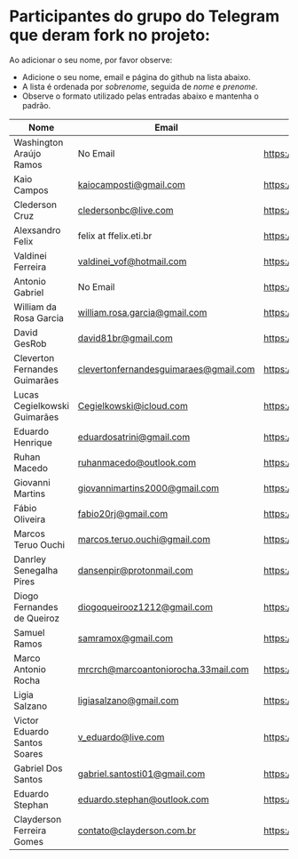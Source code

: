 ﻿# Participantes do grupo do Telegram que deram fork no projeto:

Ao adicionar o seu nome, por favor observe:

* Adicione o seu nome, email e página do github na lista abaixo.
* A lista é ordenada por *sobrenome*, seguida de *nome* e *prenome*.
* Observe o formato utilizado pelas entradas abaixo e mantenha o padrão.

| Nome                          | Email                                 | Github Page                         |
| ----------------------------- | ------------------------------------- | ----------------------------------- |
| Washington Araújo Ramos       | No Email                              | https://github.com/WashingtonARamos |
| Kaio Campos                   | kaiocamposti@gmail.com                | https://github.com/kaiocampos       |
| Clederson Cruz                | cledersonbc@live.com                  | https://github.com/Cledersonbc      |
| Alexsandro Felix              | felix at ffelix.eti.br                | https://github.com/asfelix          |
| Valdinei Ferreira             | valdinei_vof@hotmail.com              | https://github.com/valdinei11       |
| Antonio Gabriel               | No Email                              | https://github.com/presstart        |
| William da Rosa Garcia        | william.rosa.garcia@gmail.com         | https://github.com/phewill          |
| David GesRob                  | david81br@gmail.com                   | https://github.com/david81brs       |
| Cleverton Fernandes Guimarães | clevertonfernandesguimaraes@gmail.com | https://github.com/cfguimaraes      |
| Lucas Cegielkowski Guimarães  | Cegielkowski@icloud.com               | https://github.com/Cegielkowski     |
| Eduardo Henrique              | eduardosatrini@gmail.com              | https://github.com/satrini          |
| Ruhan Macedo                  | ruhanmacedo@outlook.com               | https://github.com/ruhanmacedo      |
| Giovanni Martins              | giovannimartins2000@gmail.com         | https://github.com/GiovanniSM20     |
| Fábio Oliveira                | fabio20rj@gmail.com                   | https://github.com/ffabiorj         |
| Marcos Teruo Ouchi            | marcos.teruo.ouchi@gmail.com          | https://github.com/nixware          |
| Danrley Senegalha Pires       | dansenpir@protonmail.com              | https://github.com/dansenpir        |
| Diogo Fernandes de Queiroz    | diogoqueirooz1212@gmail.com           | https://github.com/Diogo-Queiroz    |
| Samuel Ramos                  | samramox@gmail.com                    | https://github.com/samuelramox      |
| Marco Antonio Rocha           | mrcrch@marcoantoniorocha.33mail.com   | https://github.com/mrcrch           |
| Ligia Salzano                 | ligiasalzano@gmail.com                | https://github.com/ligiasalzano     |
| Victor Eduardo Santos Soares  | v_eduardo@live.com                    | https://github.com/veduardo93       |
| Gabriel Dos Santos            | gabriel.santosti01@gmail.com          | https://github.com/GabrielDS        |
| Eduardo Stephan               | eduardo.stephan@outlook.com           | https://github.com/edustephan       |
| Clayderson Ferreira Gomes     | contato@clayderson.com.br             | https://github.com/clayderson       |
